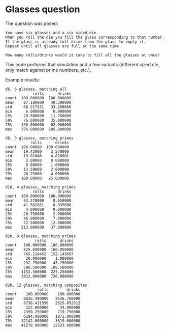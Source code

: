 Glasses question
==

The question was posed:

    You have six glasses and a six sided die.
    When you roll the die you fill the glass corresponding to that number.
    If the glass is already full drink from the glass to empty it.
    Repeat until all glasses are full at the same time.

    How many rolls/drinks would it take to fill all the glasses at once?

This code performs that simulation and a few variants (different sized die, only match against prime numbers, etc.).

Example results:

    d6, 6 glasses, matching all
                rolls      drinks
    count  100.000000  100.000000
    mean    87.180000   40.590000
    std     66.217331   33.108666
    min      6.000000    0.000000
    25%     29.500000   11.750000
    50%     76.000000   35.000000
    75%    130.000000   62.000000
    max    376.000000  185.000000

    d6, 3 glasses, matching primes
               rolls      drinks
    count  100.00000  100.000000
    mean    19.42000    3.570000
    std     19.01046    4.828901
    min      3.00000    0.000000
    25%      8.00000    1.000000
    50%     13.50000    2.000000
    75%     20.25000    4.000000
    max    100.00000   25.000000

    d10, 4 glasses, matching primes
                rolls      drinks
    count  100.000000  100.000000
    mean    53.270000    8.650000
    std     41.582061    8.335606
    min      4.000000    0.000000
    25%     20.750000    2.000000
    50%     46.000000    7.000000
    75%     72.500000   12.000000
    max    213.000000   37.000000

    d20, 8 glasses, matching primes
                 rolls      drinks
    count   100.000000  100.000000
    mean    825.040000  160.050000
    std     765.114462  152.143697
    min      20.000000    1.000000
    25%     232.750000   43.250000
    50%     586.500000  108.500000
    75%    1153.500000  227.250000
    max    3812.000000  726.000000

    d20, 12 glasses, matching composites
                  rolls        drinks
    count    100.000000    100.000000
    mean    8826.490000   2646.760000
    std     8738.411556   2625.052512
    min      122.000000     34.000000
    25%     2399.250000    719.750000
    50%     6194.000000   1871.000000
    75%    12142.000000   3619.000000
    max    41578.000000  12533.000000

